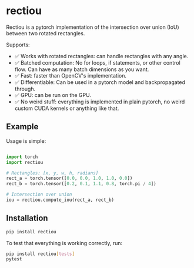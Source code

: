 # rectiou

Rectiou is a pytorch implementation of the intersection over union (IoU) between two rotated rectangles.

Supports:
- ✅ Works with rotated rectangles: can handle rectangles with any angle.
- ✅ Batched computation: No for loops, if statements, or other control flow. Can have as many batch dimensions as you want.
- ✅ Fast: faster than OpenCV's implementation.
- ✅ Differentiable: Can be used in a pytorch model and backpropagated through.
- ✅ GPU: can be run on the GPU.
- ✅ No weird stuff: everything is implemented in plain pytorch, no weird custom CUDA kernels or anything like that.

## Example

Usage is simple:
```python

import torch
import rectiou

# Rectangles: [x, y, w, h, radians]
rect_a = torch.tensor([0.0, 0.0, 1.0, 1.0, 0.0])
rect_b = torch.tensor([0.2, 0.1, 1.1, 0.8, torch.pi / 4])

# Intersection over union
iou = rectiou.compute_iou(rect_a, rect_b)
```

## Installation

```bash
pip install rectiou
```

To test that everything is working correctly, run:
```bash
pip install rectiou[tests]
pytest
```
